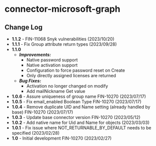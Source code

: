 # connector-microsoft-graph

## Change Log
+ **1.1.2** - FIN-11068 Snyk vulnerabilities (2023/10/20)
+ **1.1.1** - Fix Group attribute return types (2023/09/28)
+ **1.1.0**
  + ***Improvements:***
    + Native password support
    + Native activation support
    + Configuration to force password reset on Create
    + Only directly assigned licenses are returned
  + ***Bug Fixes:***
    + Activation no longer changed on modify
    + Add mailNickname Get value
+ **1.0.6** - Assure uniqueness of group name FIN-10270 (2023/07/17)
+ **1.0.5** - Fix email_enabled Boolean Type FIN-10270 (2023/07/17)
+ **1.0.4** - Remove duplicate UID and Name setting (already handled by base) FIN-10270 (2023/07/17)
+ **1.0.3** - Update base connector version FIN-10270 (2023/05/12)
+ **1.0.2** - Add native name for Uid and Name for objects (2023/03/03)
+ **1.0.1** - Fix issue where NOT_RETURNABLE_BY_DEFAULT needs to be specified (2023/02/28)
+ **1.0** - Initial development FIN-10270 (2023/02/27)
